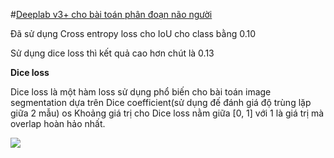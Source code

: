 #[Deeplab v3+ cho bài toán phân đoạn não người]()

Đã sử dụng Cross entropy loss cho IoU cho class bằng 0.10

Sử dụng dice loss thì kết quả cao hơn chút là 0.13
 
**Dice loss**
 
 Dice loss là một hàm loss sử dụng phổ biến cho bài toán image segmentation dựa trên Dice coefficient(sử dụng đế đánh giá độ trùng lặp giữa 2 mẫu)
 os
 Khoảng giá trị cho Dice loss nằm giữa [0, 1] với 1 là giá trị mà overlap hoàn hảo nhất. 
  
 <img src="https://render.githubusercontent.com/render/math?math=e^{i \pi} = -1">